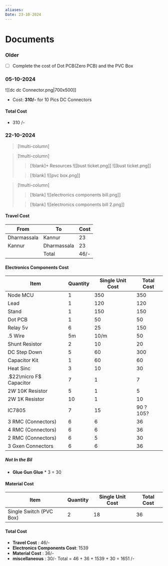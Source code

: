 ```yaml
---
aliases: 
Date: 23-10-2024
---
```

# Documents
### Older 
- [ ] Complete the cost of Dot PCB(Zero PCB) and the PVC Box
### 05-10-2024

![[dc dc Connector.png|700x500]]


- Cost: **310/-** for 10 Pics DC Connectors 
#### Total Cost 
- 310 /- 
### 22-10-2024

> [!multi-column]
>

> [!multi-column]
>
>> [!blank]+ Resources
>> ![[bust ticket.png]]
>![[bust ticket.png]]
>
>> [!blank] 
>> ![[pvc box.png]]
>> 
>> 







> [!multi-column]
>
>> [!blank]
>> ![[electronics components bill.png]]
>> 
>
>> [!blank]
>> ![[electronics components bill 2.png]]
>

#### Travel Cost

| From        | To          | Cost |
| ----------- | ----------- | ---- |
| Dharmassala | Kannur      | 23   |
| Kannur      | Dharmassala | 23   |
|             | Total       | 46/- |
#### Electronics Components Cost


| Item                    | Quantity | Single Unit Cost | Total Cost |
| ----------------------- | -------- | ---------------- | ---------- |
| Node MCU                | 1        | 350              | 350        |
| Lead                    | 1        | 120              | 120        |
| Stand                   | 1        | 150              | 150        |
| Dot PCB                 | 1        | 50               | 50         |
| Relay 5v                | 6        | 25               | 150        |
| .5 Wire                 | 5m       | 10/m             | 50         |
| Shunt Resistor          | 2        | 10               | 20         |
| DC Step Down            | 5        | 60               | 300        |
| Capacitor Kit           | 1        | 60               | 60         |
| Heat Sinc               | 3        | 10               | 30         |
| .$22\micro F$ Capacitor | 7        | 1                | 7          |
| $2W$ $10K$ Resistor     | 5        | 1                | 5          |
| $\text{2W 1K}$ Resistor | 10       | 1                | 10         |
| IC7805                  | 7        | 15               | 90 ? 105?  |
| 3 RMC (Connectors)      | 6        | 6                | 36         |
| 4 RMC (Connectors)      | 6        | 6                | 36         |
| 2 RMC (Connectors)      | 6        | 5                | 30         |
| 3 Gxen Connectors       | 6        | 6                | 36         |
##### Not In the Bil 
- **Glue Gun Glue** * 3  = 30 
#### Material Cost 

| Item                    | Quantity | Single Unit Cost | Total Cost |
| ----------------------- | -------- | ---------------- | ---------- |
| Single Switch (PVC Box) | 2        | 18               | 36         |
#### Total Cost 
- **Travel Cost** : 46/-
- **Electronics Components Cost**: 1539  
- **Material Cost** : 36/-
- **miscellaneous** : 30/- 
Total =  46 + 36 + 1539 + 30 = 1651 /- 